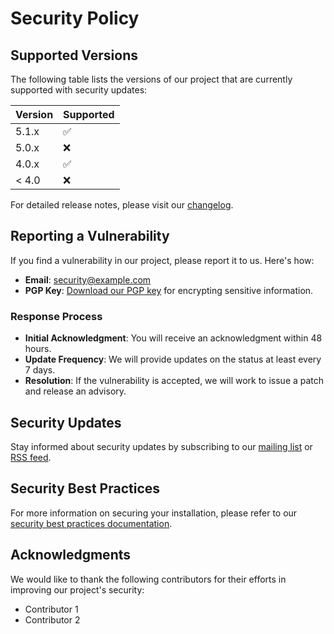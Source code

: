 # Security Policy

## Supported Versions

The following table lists the versions of our project that are currently supported with security updates:

| Version | Supported          |
| ------- | ------------------ |
| 5.1.x   | :white_check_mark: |
| 5.0.x   | :x:                |
| 4.0.x   | :white_check_mark: |
| < 4.0   | :x:                |

For detailed release notes, please visit our [changelog](link-to-changelog).

## Reporting a Vulnerability

If you find a vulnerability in our project, please report it to us. Here's how:

- **Email**: security@example.com
- **PGP Key**: [Download our PGP key](link-to-pgp-key) for encrypting sensitive information.

### Response Process

- **Initial Acknowledgment**: You will receive an acknowledgment within 48 hours.
- **Update Frequency**: We will provide updates on the status at least every 7 days.
- **Resolution**: If the vulnerability is accepted, we will work to issue a patch and release an advisory.

## Security Updates

Stay informed about security updates by subscribing to our [mailing list](link-to-mailing-list) or [RSS feed](link-to-rss-feed).

## Security Best Practices

For more information on securing your installation, please refer to our [security best practices documentation](link-to-documentation).

## Acknowledgments

We would like to thank the following contributors for their efforts in improving our project's security:
- Contributor 1
- Contributor 2

